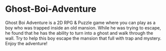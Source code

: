 # Ghost-Boi-Adventure
Ghost Boi Adventure is a 2D RPG &amp; Puzzle game where you can play as a boy who was trapped inside an old mansion. While he was trying to escape, he found that he has the ability to turn into a ghost and walk through the wall. Try to help this boy escape the mansion that full with trap and mystery. Enjoy the adventure!

